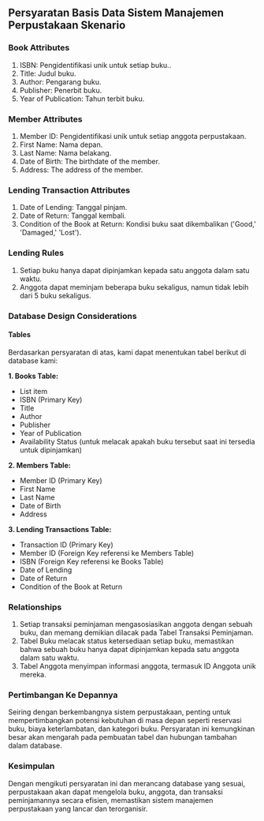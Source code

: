 ## Persyaratan Basis Data Sistem Manajemen Perpustakaan Skenario

### Book Attributes

1. ISBN: Pengidentifikasi unik untuk setiap buku..
2. Title: Judul buku.
3. Author: Pengarang buku.
4. Publisher: Penerbit buku.
5. Year of Publication: Tahun terbit buku.

### Member Attributes

1. Member ID: Pengidentifikasi unik untuk setiap anggota perpustakaan.
2. First Name: Nama depan.
3. Last Name: Nama belakang.
4. Date of Birth: The birthdate of the member.
5. Address: The address of the member.

### Lending Transaction Attributes

1. Date of Lending: Tanggal pinjam.
2. Date of Return: Tanggal kembali.
3. Condition of the Book at Return: Kondisi buku saat dikembalikan ('Good,' 'Damaged,' 'Lost').

### Lending Rules

1. Setiap buku hanya dapat dipinjamkan kepada satu anggota dalam satu waktu.
2. Anggota dapat meminjam beberapa buku sekaligus, namun tidak lebih dari 5 buku sekaligus.

### Database Design Considerations

#### Tables

Berdasarkan persyaratan di atas, kami dapat menentukan tabel berikut di database kami:

**1. Books Table:**

 - List item
 - ISBN (Primary Key)
 - Title
 - Author
 - Publisher
 - Year of Publication
 - Availability Status (untuk melacak apakah buku tersebut saat ini tersedia untuk dipinjamkan)

**2. Members Table:**
- Member ID (Primary Key)
- First Name
- Last Name
- Date of Birth
- Address

**3. Lending Transactions Table:**
- Transaction ID (Primary Key)
- Member ID (Foreign Key referensi ke Members Table)
- ISBN (Foreign Key referensi ke Books Table)
- Date of Lending
- Date of Return
- Condition of the Book at Return

### Relationships

 1. Setiap transaksi peminjaman mengasosiasikan anggota dengan sebuah buku, dan memang demikian
    dilacak pada Tabel Transaksi Peminjaman.
2. Tabel Buku melacak status ketersediaan setiap buku, memastikan bahwa sebuah buku hanya dapat dipinjamkan kepada satu anggota dalam satu waktu.
3. Tabel Anggota menyimpan informasi anggota, termasuk ID Anggota unik mereka.

### Pertimbangan Ke Depannya

Seiring dengan berkembangnya sistem perpustakaan, penting untuk mempertimbangkan potensi kebutuhan di masa depan seperti reservasi buku, biaya keterlambatan, dan kategori buku. Persyaratan ini kemungkinan besar akan mengarah pada pembuatan tabel dan hubungan tambahan dalam database.

### Kesimpulan

Dengan mengikuti persyaratan ini dan merancang database yang sesuai, perpustakaan akan dapat mengelola buku, anggota, dan transaksi peminjamannya secara efisien, memastikan sistem manajemen perpustakaan yang lancar dan terorganisir.